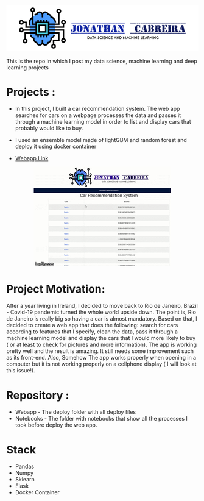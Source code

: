 
![](deploy/static/images/CabreiraLogo.png)


This is the repo in which I post my data science, machine learning and deep learning projects
# Projects :
 - In this project, I built a car recommendation system. The web app searches for cars on a webpage processes the data and passes it through a machine learning model in order to list and display cars that probably would like to buy.
 - I used an ensemble model made of lightGBM and random forest and deploy it using docker container
 
 - [Webapp Link](https://car-recommender-jmcabreira.herokuapp.com/)


<p align="center">
  <img  src="deploy/static/images/3zbq14.gif">
</p>

# Project Motivation:

After a year living in Ireland, I decided to move back to Rio de Janeiro, Brazil - Covid-19 pandemic turned the whole world upside down. The point is, Rio de Janeiro is really big so having a car is almost mandatory. Based on that, I decided to create a web app that does the following: search for cars according to features that I specify, clean the data, pass it through a machine learning model and display the cars that I would more likely to buy ( or at least to check for pictures and more information). The app is working pretty well and the result is amazing. It still needs some improvement such as its front-end. Also, Somehow The app works properly when opening in a computer but it is not working properly on a cellphone display ( I will look at this issue!). 


# Repository :
- Webapp - The deploy folder with all deploy files
- Notebooks - The folder with notebooks that show all the processes I took before deploy the web app.


# Stack 

- Pandas
- Numpy
- Sklearn
- Flask
- Docker Container





